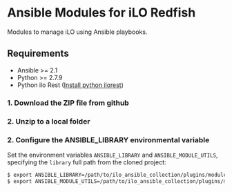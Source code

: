 # Ansible Modules for iLO Redfish

Modules to manage iLO using Ansible playbooks.

## Requirements

 - Ansible >= 2.1
 - Python >= 2.7.9
 -  Python ilo Rest  ([Install python ilorest](https://github.com/HewlettPackard/python-ilorest-library))


### 1. Download the ZIP file from github
### 2. Unzip to a local folder


### 2. Configure the ANSIBLE_LIBRARY environmental variable

Set the environment variables `ANSIBLE_LIBRARY` and `ANSIBLE_MODULE_UTILS`, specifying the `library` full path from the cloned project:

```bash
$ export ANSIBLE_LIBRARY=/path/to/ilo_ansible_collection/plugins/modules
$ export ANSIBLE_MODULE_UTILS=/path/to/ilo_ansible_collection/plugins/module_utils